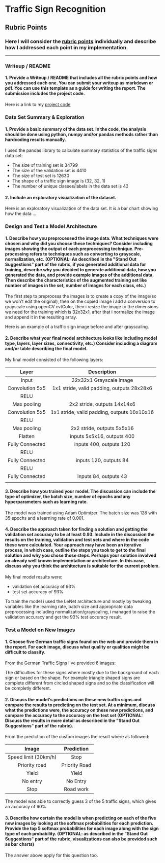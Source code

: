# **Traffic Sign Recognition** 

## Rubric Points
### Here I will consider the [rubric points](https://review.udacity.com/#!/rubrics/481/view) individually and describe how I addressed each point in my implementation.  

---
### Writeup / README

#### 1. Provide a Writeup / README that includes all the rubric points and how you addressed each one. You can submit your writeup as markdown or pdf. You can use this template as a guide for writing the report. The submission includes the project code.

Here is a link to my [project code](https://github.com/ektorasdev/Traffic-Signs-Classifier/blob/master/Traffic_Sign_Classifier.ipynb)

### Data Set Summary & Exploration

#### 1. Provide a basic summary of the data set. In the code, the analysis should be done using python, numpy and/or pandas methods rather than hardcoding results manually.

I used the pandas library to calculate summary statistics of the traffic
signs data set:

* The size of training set is 34799
* The size of the validation set is 4410
* The size of test set is 12630
* The shape of a traffic sign image is (32, 32, 1)
* The number of unique classes/labels in the data set is 43

#### 2. Include an exploratory visualization of the dataset.

Here is an exploratory visualization of the data set. It is a bar chart showing how the data ...

### Design and Test a Model Architecture

#### 1. Describe how you preprocessed the image data. What techniques were chosen and why did you choose these techniques? Consider including images showing the output of each preprocessing technique. Pre-processing refers to techniques such as converting to grayscale, normalization, etc. (OPTIONAL: As described in the "Stand Out Suggestions" part of the rubric, if you generated additional data for training, describe why you decided to generate additional data, how you generated the data, and provide example images of the additional data. Then describe the characteristics of the augmented training set like number of images in the set, number of images for each class, etc.)

The first step to preprocess the images is to create a copy of the image(so we won't edit the original), then on the copied image i add a conversion to grayscale using openCV cvtColor, then i resize the image to the dimensions we need for the training which is 32x32x1, after that i normalize the image and append it in the resulting array.

Here is an example of a traffic sign image before and after grayscaling.

[image]: ./grayscale_img/image_30.PNG
[image]: ./grayscale_img/image_prior.PNG


#### 2. Describe what your final model architecture looks like including model type, layers, layer sizes, connectivity, etc.) Consider including a diagram and/or table describing the final model.

My final model consisted of the following layers:

| Layer         		|     Description	        					| 
|:---------------------:|:---------------------------------------------:| 
| Input         		| 32x32x1 Grayscale Image   					| 
| Convolution 5x5     	| 1x1 stride, valid padding, outputs 28x28x6 	|
| RELU					|												|
| Max pooling	      	| 2x2 stride,  outputs 14x14x6 					|
| Convolution 5x5	    | 1x1 stride, valid padding, outputs 10x10x16 	|
| RELU					|												|
| Max pooling	      	| 2x2 stride,  outputs 5x5x16 					|
| Flatten				| inputs 5x5x16, outputs 400 					|
| Fully Connected		| inputs 400, outputs 120 						|
| RELU					|												|
| Fully Connected		| inputs 120, outputs 84 						|
| RELU					|												|
| Fully Connected		| inputs 84, outputs 43 						|
|						|												|
 


#### 3. Describe how you trained your model. The discussion can include the type of optimizer, the batch size, number of epochs and any hyperparameters such as learning rate.

The model was trained using Adam Optimizer. The batch size was 128 with 35 epochs and a learning rate of 0.001.

#### 4. Describe the approach taken for finding a solution and getting the validation set accuracy to be at least 0.93. Include in the discussion the results on the training, validation and test sets and where in the code these were calculated. Your approach may have been an iterative process, in which case, outline the steps you took to get to the final solution and why you chose those steps. Perhaps your solution involved an already well known implementation or architecture. In this case, discuss why you think the architecture is suitable for the current problem.

My final model results were:
* validation set accuracy of 93% 
* test set accuracy of 93%

To train the model i used the LeNet architecture and mostly by tweaking variables like the learning rate, batch size and appropriate data preprocessing including normalization/grayscaling, i managed to raise the validation accuracy and get the 93% test accuracy result.
 

### Test a Model on New Images

#### 1. Choose five German traffic signs found on the web and provide them in the report. For each image, discuss what quality or qualities might be difficult to classify.

From the German Traffic Signs i've provided 6 images:

[image1]: ./predict_signs/image_1.jpg
[image1]: ./predict_signs/image_2.jpg
[image1]: ./predict_signs/image_3.jpg
[image1]: ./predict_signs/image_4.jpg
[image1]: ./predict_signs/image_6.jpg

The difficulties for these signs where mostly due to the background of each sign or based on the shape. For example triangle shaped signs are complete different from circled shaped signs and so the classification will be completly different.

#### 2. Discuss the model's predictions on these new traffic signs and compare the results to predicting on the test set. At a minimum, discuss what the predictions were, the accuracy on these new predictions, and compare the accuracy to the accuracy on the test set (OPTIONAL: Discuss the results in more detail as described in the "Stand Out Suggestions" part of the rubric).

From the prediction of the custom images the result where as followed:

| Image			        |     Prediction	        					| 
|:---------------------:|:---------------------------------------------:| 
| Speed limit (30km/h)  | Stop   										| 
| Priority road  		| Priority Road 								|
| Yield					| Yield											|
| No entry	      		| No Entry  					 				|
| Stop					| Road work  									|


The model was able to correctly guess 3 of the 5 traffic signs, which gives an accuracy of 60%.

#### 3. Describe how certain the model is when predicting on each of the five new images by looking at the softmax probabilities for each prediction. Provide the top 5 softmax probabilities for each image along with the sign type of each probability. (OPTIONAL: as described in the "Stand Out Suggestions" part of the rubric, visualizations can also be provided such as bar charts)

The answer above apply for this question too.


